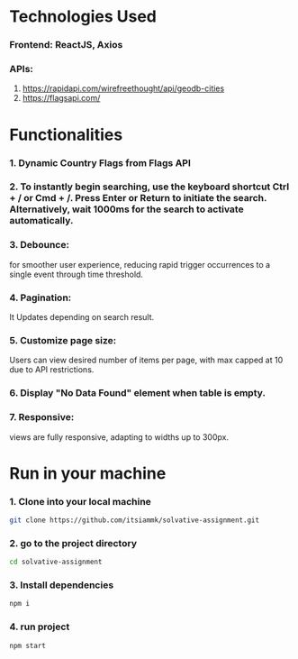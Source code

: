 # Technologies Used
### Frontend: ReactJS, Axios
### APIs: 
1. https://rapidapi.com/wirefreethought/api/geodb-cities
2. https://flagsapi.com/

# Functionalities
### 1. Dynamic Country Flags from Flags API
### 2. To instantly begin searching, use the keyboard shortcut Ctrl + / or Cmd + /. Press Enter or Return to initiate the search. Alternatively, wait 1000ms for the search to activate automatically.
### 3. Debounce: 
for smoother user experience, reducing rapid trigger occurrences to a single event through time threshold.
### 4. Pagination: 
It Updates depending on search result.
### 5. Customize page size: 
Users can view desired number of items per page, with max capped at 10 due to API restrictions.
### 6. Display "No Data Found" element when table is empty.
### 7. Responsive: 
views are fully responsive, adapting to widths up to 300px.

# Run in your machine
### 1. Clone into your local machine
```bash
git clone https://github.com/itsiammk/solvative-assignment.git
```
### 2. go to the project directory
```bash
cd solvative-assignment
```
### 3. Install dependencies
```bash
npm i
```
### 4. run project
```bash
npm start
```







